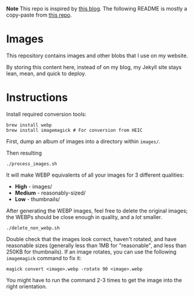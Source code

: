 **Note** This repo is inspired by [this blog](https://www.lambdalatitudinarians.org/techblog/2022/10/21/optimizing-jekyll-images/). The following README is mostly a copy-paste from [this repo](https://github.com/nathan-contino/images).

# Images

This repository contains images and other blobs that I use on my website.

By storing this content here, instead of on my blog, my Jekyll site stays lean, mean, and quick to deploy.

# Instructions

Install required conversion tools:

```
brew install webp
brew install imagemagick # For conversion from HEIC
```

First, dump an album of images into a directory within `images/`.

Then resulting

```
./process_images.sh
```

It will make WEBP equivalents of all your images for 3 different qualities:

- **High** - images/
- **Medium** - reasonably-sized/
- **Low** - thumbnails/

After generating the WEBP images, feel free to delete the original images; the WEBPs should be close enough in quality, and a _lot_ smaller.

```
./delete_non_webp.sh
```

Double check that the images look correct, haven't rotated, and have reasonable sizes (generally less than 1MB for "reasonable", and less than 250KB for thumbnails). If an image rotates, you can use the following `imagemagick` command to fix it:

```
magick convert <image>.webp -rotate 90 <image>.webp
```

You might have to run the command 2-3 times to get the image into the right orientation.
